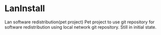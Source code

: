 # LanInstall
Lan software redistribution(pet project)
Pet project to use git repository for software redistribution using local network git repository. Still in initial state.
